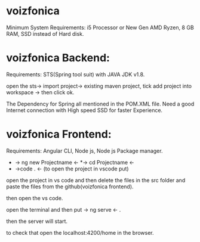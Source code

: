 # voizfonica

  Minimum System Requirements:
  i5 Processor or New Gen AMD Ryzen, 8 GB RAM, SSD instead of Hard disk.

# voizfonica Backend:
  Requirements: STS(Spring tool suit) with JAVA JDK v1.8.
  
  open the sts-> import project-> existing maven project, tick add project into workspace -> then click ok.
  
  The Dependency for Spring all mentioned in the POM.XML file. Need a good Internet connection with High speed SSD for faster Experience.
  
  
  
# voizfonica Frontend:
  
  Requirements: Angular CLI, Node js, Node js Package manager.
  
  * -> ng new Projectname <-
  *-> cd Projectname <-
  * ->code . <-   (to open the project in vscode put)
  
  open the project in vs code and then delete the files in the src folder and paste the files from the github(voizfonica frontend).
  
  then open the vs code. 
  
  open the terminal and then put -> ng serve <- .
  
  then the server will start.
  
  to check that open the localhost:4200/home in the browser.
  
  
  
